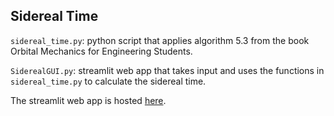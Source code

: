 ## Sidereal Time

`sidereal_time.py`: python script that applies algorithm 5.3 from the book Orbital Mechanics for Engineering Students.

`SiderealGUI.py`: streamlit web app that takes input and uses the functions in `sidereal_time.py` to calculate the sidereal time.

The streamlit web app is hosted [here](https://orbital-sidereal-time.streamlit.app).

